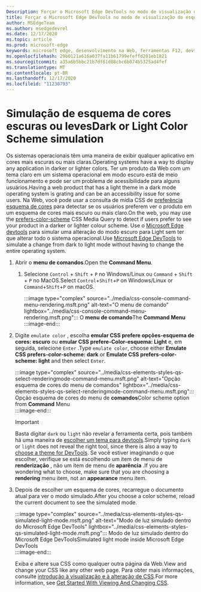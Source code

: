 ```yaml
---
Description: Forçar o Microsoft Edge DevTools no modo de visualização do esquema de cores.
title: Forçar o Microsoft Edge DevTools no modo de visualização do esquema de cores (CSS prefere o esquema de cores)
author: MSEdgeTeam
ms.author: msedgedevrel
ms.date: 12/17/2020
ms.topic: article
ms.prod: microsoft-edge
keywords: microsoft edge, desenvolvimento na Web, ferramentas F12, devtools
ms.openlocfilehash: 29b0121a616a037fa11b61799efeffd201eb1821
ms.sourcegitcommit: a35a6b5bbc21b7df61d08cbc6b074b5325ad4fef
ms.translationtype: MT
ms.contentlocale: pt-BR
ms.lasthandoff: 12/17/2020
ms.locfileid: "11230793"
---
```

# <span data-ttu-id="e69a1-104">Simulação de esquema de cores escuras ou leves</span><span class="sxs-lookup"><span data-stu-id="e69a1-104">Dark or Light Color Scheme simulation</span></span>  

<span data-ttu-id="e69a1-105">Os sistemas operacionais têm uma maneira de exibir qualquer aplicativo em cores mais escuras ou mais claras.</span><span class="sxs-lookup"><span data-stu-id="e69a1-105">Operating systems have a way to display any application in darker or lighter colors.</span></span>  <span data-ttu-id="e69a1-106">Ter um produto da Web com um tema claro em um sistema operacional em modo escuro está de meio funcionamento e pode ser um problema de acessibilidade para alguns usuários.</span><span class="sxs-lookup"><span data-stu-id="e69a1-106">Having a web product that has a light theme in a dark mode operating system is grating and can be an accessibility issue for some users.</span></span>  <span data-ttu-id="e69a1-107">Na Web, você pode usar a consulta de mídia CSS de [preferência esquema de cores][MDNPrefersColorScheme] para detectar se os usuários preferem ver o produto em um esquema de cores mais escuro ou mais claro.</span><span class="sxs-lookup"><span data-stu-id="e69a1-107">On the web, you may use the [prefers-color-scheme][MDNPrefersColorScheme] CSS Media Query to detect if users prefer to see your product in a darker or lighter colour scheme.</span></span>  <span data-ttu-id="e69a1-108">Use o [Microsoft Edge devtools][DevtoolsGuideChromiumMain] para simular uma alteração do modo escuro para Light sem ter que alterar todo o sistema operacional.</span><span class="sxs-lookup"><span data-stu-id="e69a1-108">Use [Microsoft Edge DevTools][DevtoolsGuideChromiumMain] to simulate a change from dark to light mode without having to change the entire operating system.</span></span>  

1.  <span data-ttu-id="e69a1-109">Abrir o **menu de comandos**.</span><span class="sxs-lookup"><span data-stu-id="e69a1-109">Open the **Command Menu**.</span></span>  
    1.  <span data-ttu-id="e69a1-110">Selecione `Control` + `Shift` + `P` no Windows/Linux ou `Command` + `Shift` + `P` no MacOS.</span><span class="sxs-lookup"><span data-stu-id="e69a1-110">Select `Control`+`Shift`+`P`  on Windows/Linux or `Command`+`Shift`+`P` on macOS.</span></span>  
        
        :::image type="complex" source="../media/css-console-command-menu-rendering.msft.png" alt-text="O menu de comando" lightbox="../media/css-console-command-menu-rendering.msft.png":::
           <span data-ttu-id="e69a1-112">O **menu de comando**</span><span class="sxs-lookup"><span data-stu-id="e69a1-112">The **Command Menu**</span></span>  
        :::image-end:::  
        
1.  <span data-ttu-id="e69a1-113">Digite `emulate color` , escolha **emular CSS prefere opções-esquema de cores: escuro** ou **emular CSS prefere-Color-esquema: Light** e, em seguida, selecione `Enter` .</span><span class="sxs-lookup"><span data-stu-id="e69a1-113">Type `emulate color`, choose either **Emulate CSS prefers-color-scheme: dark** or **Emulate CSS prefers-color-scheme: light** and then select `Enter`.</span></span>  
    
    :::image type="complex" source="../media/css-elements-styles-qs-select-renderingmode-command-menu.msft.png" alt-text="Opção esquema de cores do menu de comandos" lightbox="../media/css-elements-styles-qs-select-renderingmode-command-menu.msft.png":::
       <span data-ttu-id="e69a1-115">Opção esquema de cores do menu de **comandos**</span><span class="sxs-lookup"><span data-stu-id="e69a1-115">Color scheme option from **Command** Menu</span></span>  
    :::image-end:::  
    
    > [!IMPORTANT]
    > <span data-ttu-id="e69a1-116">Basta digitar `dark` ou `light` não revelar a ferramenta certa, pois também há uma maneira de [escolher um tema para devtools][DevtoolsGuideChromiumCustomizeDarkTheme].</span><span class="sxs-lookup"><span data-stu-id="e69a1-116">Simply typing `dark` or `light` does not reveal the right tool, since there is also a way to [choose a theme for DevTools][DevtoolsGuideChromiumCustomizeDarkTheme].</span></span>  <span data-ttu-id="e69a1-117">Se você estiver imaginando o que escolher, verifique se está escolhendo um item de menu de **renderização** , não um item de menu de **aparência** .</span><span class="sxs-lookup"><span data-stu-id="e69a1-117">If you are wondering what to choose, make sure that you are choosing a **rendering** menu item, not an **appearance** menu item.</span></span>  

1.  <span data-ttu-id="e69a1-118">Depois de escolher um esquema de cores, recarregue o documento atual para ver o modo simulado.</span><span class="sxs-lookup"><span data-stu-id="e69a1-118">After you choose a color scheme, reload the current document to see the simulated mode.</span></span>  
    
    :::image type="complex" source="../media/css-elements-styles-qs-simulated-light-mode.msft.png" alt-text="Modo de luz simulado dentro do Microsoft Edge DevTools" lightbox="../media/css-elements-styles-qs-simulated-light-mode.msft.png":::
       <span data-ttu-id="e69a1-120">Modo de luz simulado dentro do Microsoft Edge DevTools</span><span class="sxs-lookup"><span data-stu-id="e69a1-120">Simulated light mode inside Microsoft Edge DevTools</span></span>  
    :::image-end:::  
    
    <span data-ttu-id="e69a1-121">Exiba e altere sua CSS como qualquer outra página da Web.</span><span class="sxs-lookup"><span data-stu-id="e69a1-121">View and change your CSS like any other web page.</span></span>  <span data-ttu-id="e69a1-122">Para obter mais informações, consulte [introdução à visualização e à alteração de CSS][DevtoolsGuideChromiumCssIndex].</span><span class="sxs-lookup"><span data-stu-id="e69a1-122">For more information, see [Get Started With Viewing And Changing CSS][DevtoolsGuideChromiumCssIndex].</span></span>  

<!-- links -->  

[DevtoolsGuideChromiumMain]: ../index.md "Ferramentas de desenvolvedor do Microsoft Edge (Chromium) | Documentos da Microsoft"  
[DevtoolsGuideChromiumCustomizeDarkTheme]: ../customize/dark-theme.md "Habilitar tema escuro no Microsoft Edge DevTools | Documentos da Microsoft"
[DevtoolsGuideChromiumCssIndex]: ../css/index.md "Introdução ao visualizar e alterar CSS | Documentos da Microsoft"  

[MDNPrefersColorScheme]: https://developer.mozilla.org/docs/Web/CSS/@media/prefers-color-scheme "preferência – esquema de cores | MDN"  

